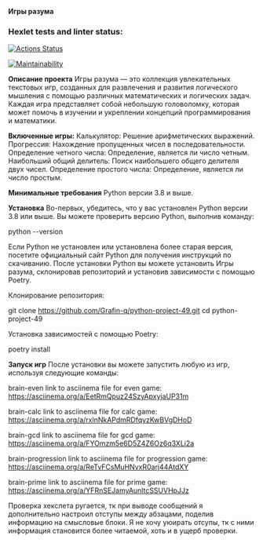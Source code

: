 **Игры разума**

### Hexlet tests and linter status:
[![Actions Status](https://github.com/Grafin-qp/python-project-49/actions/workflows/hexlet-check.yml/badge.svg)](https://github.com/Grafin-qp/python-project-49/actions)

[![Maintainability](https://api.codeclimate.com/v1/badges/64ef792b6bb3faa462a1/maintainability)](https://codeclimate.com/github/Grafin-qp/python-project-49/maintainability)


**Описание проекта**
Игры разума — это коллекция увлекательных текстовых игр, созданных для развлечения и развития логического мышления с помощью различных математических и логических задач. Каждая игра представляет собой небольшую головоломку, которая может помочь в изучении и укреплении концепций программирования и математики.

**Включенные игры:**
Калькулятор: Решение арифметических выражений.
Прогрессия: Нахождение пропущенных чисел в последовательности.
Определение четного числа: Определение, является ли число четным.
Наибольший общий делитель: Поиск наибольшего общего делителя двух чисел.
Определение простого числа: Определение, является ли число простым.


**Минимальные требования**
Python версии 3.8 и выше.


**Установка**
Во-первых, убедитесь, что у вас установлен Python версии 3.8 или выше. Вы можете проверить версию Python, выполнив команду:

python --version

Если Python не установлен или установлена более старая версия, посетите официальный сайт Python для получения инструкций по скачиванию.
После установки Python вы можете установить Игры разума, склонировав репозиторий и установив зависимости с помощью Poetry.

Клонирование репозитория:

git clone https://github.com/Grafin-q/python-project-49.git
cd python-project-49

Установка зависимостей с помощью Poetry:

poetry install


**Запуск игр**
После установки вы можете запустить любую из игр, используя следующие команды:

brain-even
link to asciinema file for even game: https://asciinema.org/a/EetRmQpuz24SzyApxyjaUP31m

brain-calc
link to asciinema file for calc game: https://asciinema.org/a/rxlnNkAPdmRDfqyzKwBVgDHoD

brain-gcd
link to asciinema file for gcd game: https://asciinema.org/a/FYOmzm5e6D5Z4Z6Oz6q3XLi2a

brain-progression
link to asciinema file for progression game: https://asciinema.org/a/ReTvFCsMuHNvxR0arj44AtdXY

brain-prime
link to asciinema file for prime game: https://asciinema.org/a/YFRnSEJamyAunltcSSUVHpJJz

Проверка хекслета ругается, тк при выводе сообщений я дополнительно настроил отступы между абзацами, поделив информацию на смысловые блоки. Я не хочу уюирать отсупы, тк с ними информация становится более читаемой, хоть и в ущерб проверки.
